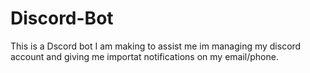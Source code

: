 # Discord-Bot
This is a Dscord bot I am making to assist me im managing my discord account and giving me importat notifications on my email/phone.
